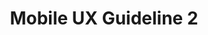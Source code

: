 ---
# This topic lives at
# https://digital.gov/topics/mobile-ux-guideline-2

slug: "mobile-ux-guideline-2"

# Topic Title
title: "Mobile UX Guideline 2"

# description — keep it short and clear
summary: ""


# Weight
weight: 1

# For more information on managing topics,
# see https://github.com/GSA/digitalgov.gov/wiki
---